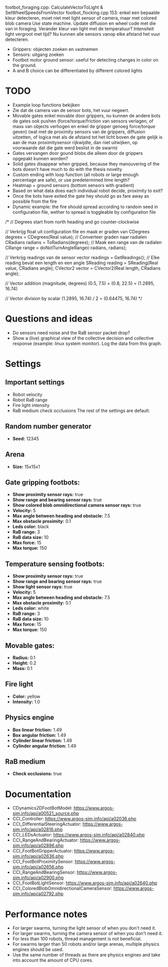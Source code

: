 footbot_foraging.cpp: CalculateVectorToLight & SetWheelSpeedsFromVector
footbot_flocking.cpp 153: enkel een bepaalde kleur detecteren, moet niet met light sensor of camera, maar met colored blob camera
Use state machine.
Update diffusion en wheel code met die van in foraging.
Verander kleur van light met de temperatuur? Intensiteit light vergroot met tijd?
Nu kunnen alle sensors vanop elke afstand het vuur detecteren.

- Grippers: objecten zoeken en vastnemen
- Sensors: uitgang zoeken
- Footbot motor ground sensor: useful for detecting changes in color on the ground.
- A and B choice can be differentiated by different colored lights

# TODO
- Example loop functions bekijken
- Zie dat de camera van de sensor bots, het vuur negeert.
- Movable gates enkel movable door grippers, nu kunnen de andere bots de gates ook pushen (force/torque/friction van sensors verlagen, of mass van objects verhogen en enkel de gripper genoeg force/torque geven) (wat met de proximity sensors van de grippers, diffusion uitzetten, of logica met als de afstand tot het licht boven de gate gelijk is aan de max proximitysensor rijkwijdte, dan niet uitwijken, op voorwaarde dat die gate werd beslist in de swarm)
- Gates vervangen door gound blobs die alleen door de grippers opgepakt kunnen worden?
- Solid gates disappear when gripped, because they manouvering of the bots doesn't have much to do with the thesis novelty
- Custom ending with loop function (all robots or large enough percentage are safe), or use predetermined time length?
- Heatmap + ground sensors (bottom sensors with gradient)
- Based on what data does each individual robot decide, proximity to exit?
- Once the bots have exited the gate hey should go as fare away as possible from the fire
- Dynamic example: the fire should spread according to random seed in configuration file, wether to spread is toggleable by configuration file





















/*
// Degrees start from north heading and go counter-clockwise

// Verkrijg float uit configuration file en maak er graden van
CDegrees degrees = CDegrees(Real value);
// Converteer graden naar radialen
CRadians radians = ToRadians(degrees);
// Maak een range van de radialen
CRange<CRadians> range = doNotTurnAngleRange(-radians, radians);

// Verkrijg readings van de sensor
vector<SReading> readings = GetReadings();
// Elke reading bevat een length en een angle
SReading reading = SReading(Real value, CRadians angle);
CVector2 vector = CVector2(Real length, CRadians angle);



// Vector addition (magnitude, degrees)
(0.5, 7.5) + (0.8, 22.5) = (1.2895, 16.74)

// Vector division by scalar
(1.2895, 16.74) / 2 = (0.64475, 16.74)
*/



# Questions and ideas
- Do sensors need noise and the RaB sensor packet drop?
- Show a (live) graphical view of the collective decision and collective response (example: linux system monitor). Log the data from this graph.

# Settings
## Important settings
- Robot velocity
- Robot RaB range
- Fire light intensity
- RaB medium check occlusions
The rest of the settings are default.
## Random number generator
- **Seed:** 12345
## Arena
- **Size:** 15x15x1
## Gate gripping footbots:
- **Show proximity sensor rays:** true
- **Show range and bearing sensor rays:** true
- **Show colored blob omnidirectional camera sensor rays:** true
- **Velocity:** 5
- **Max angle between heading and obstacle:** 7.5
- **Max obstacle proximity:** 0.1
- **Leds color:** black
- **RaB range:** 3
- **RaB data size:** 10
- **Max force:** 15
- **Max torque:** 150
## Temperature sensing footbots:
- **Show proximity sensor rays:** true
- **Show range and bearing sensor rays:** true
- **Show light sensor rays:** true
- **Velocity:** 5
- **Max angle between heading and obstacle:** 7.5
- **Max obstacle proximity:** 0.1
- **Leds color:** white
- **RaB range:** 3
- **RaB data size:** 10
- **Max force:** 15
- **Max torque:** 150
## Movable gates:
- **Radius:** 0.1
- **Height:** 0.2
- **Mass:** 0.1
## Fire light
- **Color:** yellow
- **Intensity:** 1.0
## Physics engine
- **Box linear friction:** 1.49
- **Box angular friction:** 1.49
- **Cylinder linear friction:** 1.49
- **Cylinder angular friction:** 1.49
## RaB medium
- **Check occlusions:** true

# Documentation
- CDynamics2DFootBotModel: https://www.argos-sim.info/api/a00521_source.php
- CCI_Controller: https://www.argos-sim.info/api/a02036.php
- CCI_DifferentialSteeringActuator: https://www.argos-sim.info/api/a02816.php
- CCI_LEDsActuator: https://www.argos-sim.info/api/a02840.php
- CCI_RangeAndBearingActuator: https://www.argos-sim.info/api/a02896.php
- CCI_FootBotGripperActuator: https://www.argos-sim.info/api/a02636.php
- CCI_FootBotProximitySensor: https://www.argos-sim.info/api/a02656.php
- CCI_RangeAndBearingSensor: https://www.argos-sim.info/api/a02900.php
- CCI_FootBotLightSensor: https://www.argos-sim.info/api/a02640.php
- CCI_ColoredBlobOmnidirectionalCameraSensor: https://www.argos-sim.info/api/a02792.php

# Performance notes
- For larger swarms, turning the light sensor of when you don't need it.
- For larger swarms, turning the camera sensor of when you don't need it.
- For less than 100 robots, thread management is not beneficial.
- For swarms larger than 50 robots and/or large arenas, multiple physics engines should be used.
- Use the same number of threads as there are physics engines and take into account the amount of CPU cores.